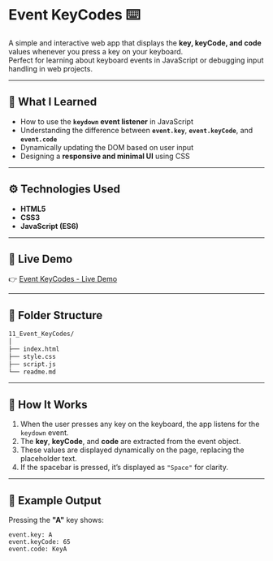 # Event KeyCodes ⌨️

A simple and interactive web app that displays the **key, keyCode, and code** values whenever you press a key on your keyboard.  
Perfect for learning about keyboard events in JavaScript or debugging input handling in web projects.

---

## 🧠 What I Learned
- How to use the **`keydown` event listener** in JavaScript  
- Understanding the difference between **`event.key`**, **`event.keyCode`**, and **`event.code`**  
- Dynamically updating the DOM based on user input  
- Designing a **responsive and minimal UI** using CSS  

---

## ⚙️ Technologies Used
- **HTML5**
- **CSS3**
- **JavaScript (ES6)**

---

## 🚀 Live Demo
👉 [Event KeyCodes - Live Demo](https://alireza-la.github.io/50_Projects_50_Days/11-Event-KeyCodes/)

---

## 📁 Folder Structure
```bash
11_Event_KeyCodes/
│
├── index.html
├── style.css
├── script.js
└── readme.md
```

---

## 🧩 How It Works
1. When the user presses any key on the keyboard, the app listens for the `keydown` event.  
2. The **key**, **keyCode**, and **code** are extracted from the event object.  
3. These values are displayed dynamically on the page, replacing the placeholder text.  
4. If the spacebar is pressed, it’s displayed as `"Space"` for clarity.

---

## 📜 Example Output
Pressing the **"A"** key shows:
```
event.key: A
event.keyCode: 65
event.code: KeyA
```
